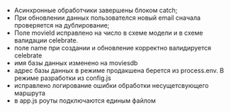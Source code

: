 - Асинхронные обработчики завершены блоком catch;
- При обновлении данных пользователся новый email сначала проверяется на дублирование;
- Поле movieId исправлено на число в схеме модели и в схеме валидации celebrate.
- поле name при создании и обновление корректно валидируется celebrate
- имя базы данных изменено на moviesdb
- адрес базы данных в режиме продакшена берется из process.env. В режиме разработки из config.js
- исправлено логирование ошибки обработки несущетсвующего маршрута
- в app.js роуты подключаются единым файлом
